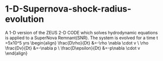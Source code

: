 # 1-D-Supernova-shock-radius-evolution
A 1-D version of the ZEUS 2-D CODE which solves hydrodynamic equations is applied to a  SuperNova Remnant(SNR). The system is evolved for a time t =5x10^5 yrs
\begin{align}
    \frac{D\rho}{Dt}     &=-\rho \nabla \cdot v \\
    \rho \frac{Dv}{Dt}   &=-\nabla p  \\
    \frac{D\epsilon}{Dt} &=-p\nabla \cdot v 
\end{align}

